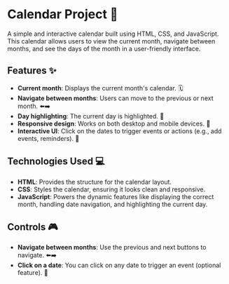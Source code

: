 # Calendar Project 📅

A simple and interactive calendar built using HTML, CSS, and JavaScript. This calendar allows users to view the current month, navigate between months, and see the days of the month in a user-friendly interface.

## Features ✨

- **Current month**: Displays the current month's calendar. 🗓️
- **Navigate between months**: Users can move to the previous or next month. ⬅️➡️
- **Day highlighting**: The current day is highlighted. 🌟
- **Responsive design**: Works on both desktop and mobile devices. 📱
- **Interactive UI**: Click on the dates to trigger events or actions (e.g., add events, reminders). 🔔

## Technologies Used 💻

- **HTML**: Provides the structure for the calendar layout.
- **CSS**: Styles the calendar, ensuring it looks clean and responsive.
- **JavaScript**: Powers the dynamic features like displaying the correct month, handling date navigation, and highlighting the current day.

## Controls 🎮

- **Navigate between months**: Use the previous and next buttons to navigate. ⬅️➡️
- **Click on a date**: You can click on any date to trigger an event (optional feature). 📅

